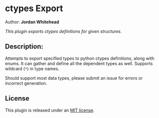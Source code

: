 # ctypes Export
Author: **Jordan Whitehead**

_This plugin exports ctypes definitions for given structures._

## Description:
Attempts to export specified types to python ctypes definitions, along with enums. It can gather and define all the dependent types as well.
Supports wildcard (`*`) in type names.

Should support most data types, please submit an issue for errors or incorrect generation.

## License

This plugin is released under an [MIT license](./LICENSE).

